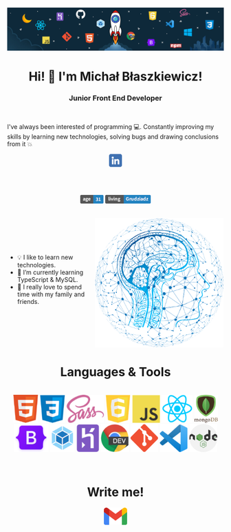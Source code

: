 ![](https://raw.githubusercontent.com/emblaszkiewicz/emblaszkiewicz/main/media/banner.jpg)

<h1 align="center">Hi! 👋 I'm Michał Błaszkiewicz!</h1>

<h3 align="center">Junior Front End Developer</h3>  

<br /> 

I've always been interested of programming 💻. Constantly improving my skills by learning new technologies, solving bugs and drawing conclusions from it 💥
<br /> 

<div align="center">

[<img height="30px" src="https://raw.githubusercontent.com/emblaszkiewicz/emblaszkiewicz/main/media/linkedin.png">](https://www.linkedin.com/in/emblaszkiewicz/)

</div>

<br /> 

<br /> 

<div align="center">

![age](https://raw.githubusercontent.com/emblaszkiewicz/emblaszkiewicz/main/media/age.png)
![living](https://raw.githubusercontent.com/emblaszkiewicz/emblaszkiewicz/main/media/living.png)

</div>

<br /> 

<img width="300px" align="right" alt="ai" src="https://raw.githubusercontent.com/emblaszkiewicz/emblaszkiewicz/main/media/ai.png" />

<br /> 

<br /> 

<br /> 

<br />


- 💡 I like to learn new technologies.
- 📖 I’m currently learning TypeScript & MySQL.
- 🔹 I really love to spend time with my family and friends.
  
<br />

<br /> 

<br /> 

<br /> 

<br /> 

<h1 align="center">Languages & Tools</h1>

<br /> 

<div align="center">

<img height="65px" alt="html" src="https://raw.githubusercontent.com/emblaszkiewicz/emblaszkiewicz/main/logos/html.png" />
<img height="65px" alt="css" src="https://raw.githubusercontent.com/emblaszkiewicz/emblaszkiewicz/main/logos/css3.png" />
<img height="65px" alt="saas" src="https://raw.githubusercontent.com/emblaszkiewicz/emblaszkiewicz/main/logos/saas.png" />
<img height="65px" alt="es6" src="https://raw.githubusercontent.com/emblaszkiewicz/emblaszkiewicz/main/logos/s6.png" />
<img height="65px" alt="js" src="https://raw.githubusercontent.com/emblaszkiewicz/emblaszkiewicz/main/logos/js.png" />
<img height="65px" alt="react" src="https://raw.githubusercontent.com/emblaszkiewicz/emblaszkiewicz/main/logos/react.png" />
<img height="65px" alt="mongodb" src="https://raw.githubusercontent.com/emblaszkiewicz/emblaszkiewicz/main/logos/mongodb.png" />
  
</div>

<div align="center">

<img height="65px" alt="bootstrap" src="https://raw.githubusercontent.com/emblaszkiewicz/emblaszkiewicz/main/logos/bootstrap.png" />
<img height="65px" alt="webpack" src="https://raw.githubusercontent.com/emblaszkiewicz/emblaszkiewicz/main/logos/webpak.png" />
<img height="65px" alt="heroku" src="https://raw.githubusercontent.com/emblaszkiewicz/emblaszkiewicz/main/logos/heroku.png" />
<img height="65px" alt="chrome" src="https://raw.githubusercontent.com/emblaszkiewicz/emblaszkiewicz/main/logos/chrome.png" />
<img height="65px" alt="git" src="https://raw.githubusercontent.com/emblaszkiewicz/emblaszkiewicz/main/logos/git.png" />
<img height="65px" alt="vsc" src="https://raw.githubusercontent.com/emblaszkiewicz/emblaszkiewicz/main/logos/vsc.png" />
<img height="65px" alt="nodejs" src="https://raw.githubusercontent.com/emblaszkiewicz/emblaszkiewicz/main/logos/nodejs.png" />

</div>

<br />

<br />

<h1 align="center">Write me!</h1>

<div align="center">

[<img height="40px" src="https://raw.githubusercontent.com/emblaszkiewicz/emblaszkiewicz/main/media/gmail.png">](https://mail.google.com/mail/)

</div>

